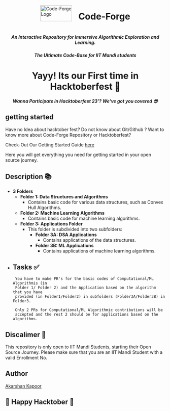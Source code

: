 <div style="display: flex; align-items: center; justify-content: center;">
  <img src="https://i.imgur.com/WpF39yT.jpg" alt="Code-Forge Logo" width="100" height="50">
  <h1 style="margin-left: 20px;">Code-Forge</h1>
</div>



<h5 align="center">
 An Interactive Repository for Immersive Algorithmic Exploration and Learning.
</h5>

<h5 align= " center">
The Ultimate Code-Base for IIT Mandi students
</h5>

<h1 align="center">
 Yayy! Its our First time in Hacktoberfest 🎉
</h1>

<h5 align="center"> Wanna Participate in Hacktoberfest 23'? We've got you covered 😎
</h5>

## getting started
Have no Idea about hacktober fest? Do not know about Git/Github ? Want to know more about Code-Forge Repository or Hacktoberfest? 

Check-Out Our Getting Started Guide
[ here](https://dev.to/kappuccino111/iit-mandi-students-lets-fortify-our-opensource-armour-together-opd)

Here you will get everything you need for getting started in your open source journey.

## Description 📚 
 <!-- * ##  3 Folders 
 * #### Folder 1 : Data Structure and Algorithms
            
            this folder contains basic code for the given data structure 
            for example: ConvexHull Algorithms
 * #### Folder 2 : Machine Learning Algorithms
            
            this folder contains basic code for the ML algorithm
* #### Folder 3 : Applications Folder
            
            this folder is subdivided into 2 subfolders
* #### folder 3A : DSA Applications
        
            this folder contains Applications of the  data structure 
     
* #### folder 3B : ML Applications
        
            this folder contains Applications of the  Machine Learning Algorithm.  -->
<!-- ## Description 📚 -->

<span style="font-size: 14px;">
  
<!-- ## Description 📚 -->

- **3 Folders**
  - **Folder 1: Data Structures and Algorithms**
    - Contains basic code for various data structures, such as Convex Hull Algorithms.
  - **Folder 2: Machine Learning Algorithms**
    - Contains basic code for machine learning algorithms.
  - **Folder 3: Applications Folder**
    - This folder is subdivided into two subfolders:
      - **Folder 3A: DSA Applications**
        - Contains applications of the data structures.
      - **Folder 3B: ML Applications**
        - Contains applications of machine learning algorithms.

</span>

 * ## Tasks ✅
        You have to make PR's for the basic codes of Computational/ML Algorithmis (in 
        Folder 1/ Folder 2) and the Application based on the algorithm that you have 
        provided (in Folder1/Folder2) in subfolders (Folder3A/Folder3B) in Folder3.

        Only 2 PRs for Computational/ML Algorithmic contributions will be 
        accepted and the rest 2 should be for applications based on the algorithms.
        








## Discalimer 📝
This repository is only open to IIT Mandi Students, starting their Open Source Journey. Please make sure that you are an IIT Mandi Student with a valid Enrollment No.


## Author
[Akarshan Kapoor](https://github.com/CodingWarrior33)

## 🥳 Happy Hacktober 🥳